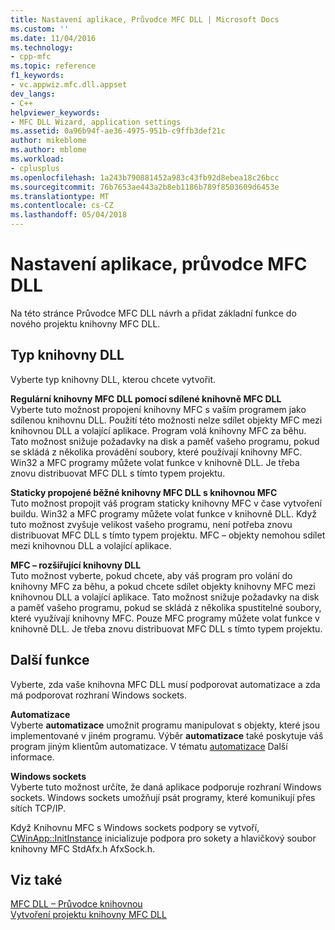 ```yaml
---
title: Nastavení aplikace, Průvodce MFC DLL | Microsoft Docs
ms.custom: ''
ms.date: 11/04/2016
ms.technology:
- cpp-mfc
ms.topic: reference
f1_keywords:
- vc.appwiz.mfc.dll.appset
dev_langs:
- C++
helpviewer_keywords:
- MFC DLL Wizard, application settings
ms.assetid: 0a96b94f-ae36-4975-951b-c9ffb3def21c
author: mikeblome
ms.author: mblome
ms.workload:
- cplusplus
ms.openlocfilehash: 1a243b790881452a983c43fb92d8ebea18c26bcc
ms.sourcegitcommit: 76b7653ae443a2b8eb1186b789f8503609d6453e
ms.translationtype: MT
ms.contentlocale: cs-CZ
ms.lasthandoff: 05/04/2018
---
```

# <a name="application-settings-mfc-dll-wizard"></a>Nastavení aplikace, průvodce MFC DLL
Na této stránce Průvodce MFC DLL návrh a přidat základní funkce do nového projektu knihovny MFC DLL.  
  
## <a name="dll-type"></a>Typ knihovny DLL  
 Vyberte typ knihovny DLL, kterou chcete vytvořit.  
  
 **Regulární knihovny MFC DLL pomocí sdílené knihovně MFC DLL**  
 Vyberte tuto možnost propojení knihovny MFC s vaším programem jako sdílenou knihovnu DLL. Použití této možnosti nelze sdílet objekty MFC mezi knihovnou DLL a volající aplikace. Program volá knihovny MFC za běhu. Tato možnost snižuje požadavky na disk a paměť vašeho programu, pokud se skládá z několika provádění soubory, které používají knihovny MFC. Win32 a MFC programy můžete volat funkce v knihovně DLL. Je třeba znovu distribuovat MFC DLL s tímto typem projektu.  
  
 **Staticky propojené běžné knihovny MFC DLL s knihovnou MFC**  
 Tuto možnost propojit váš program staticky knihovny MFC v čase vytvoření buildu. Win32 a MFC programy můžete volat funkce v knihovně DLL. Když tuto možnost zvyšuje velikost vašeho programu, není potřeba znovu distribuovat MFC DLL s tímto typem projektu. MFC – objekty nemohou sdílet mezi knihovnou DLL a volající aplikace.  
  
 **MFC – rozšiřující knihovny DLL**  
 Tuto možnost vyberte, pokud chcete, aby váš program pro volání do knihovny MFC za běhu, a pokud chcete sdílet objekty knihovny MFC mezi knihovnou DLL a volající aplikace. Tato možnost snižuje požadavky na disk a paměť vašeho programu, pokud se skládá z několika spustitelné soubory, které využívají knihovny MFC. Pouze MFC programy můžete volat funkce v knihovně DLL. Je třeba znovu distribuovat MFC DLL s tímto typem projektu.  
  
## <a name="additional-features"></a>Další funkce  
 Vyberte, zda vaše knihovna MFC DLL musí podporovat automatizace a zda má podporovat rozhraní Windows sockets.  
  
 **Automatizace**  
 Vyberte **automatizace** umožnit programu manipulovat s objekty, které jsou implementované v jiném programu. Výběr **automatizace** také poskytuje váš program jiným klientům automatizace. V tématu [automatizace](../../mfc/automation.md) Další informace.  
  
 **Windows sockets**  
 Vyberte tuto možnost určíte, že daná aplikace podporuje rozhraní Windows sockets. Windows sockets umožňují psát programy, které komunikují přes sítích TCP/IP.  
  
 Když Knihovnu MFC s Windows sockets podpory se vytvoří, [CWinApp::InitInstance](../../mfc/reference/cwinapp-class.md#initinstance) inicializuje podpora pro sokety a hlavičkový soubor knihovny MFC StdAfx.h AfxSock.h.  
  
## <a name="see-also"></a>Viz také  
 [MFC DLL – Průvodce knihovnou](../../mfc/reference/mfc-dll-wizard.md)   
 [Vytvoření projektu knihovny MFC DLL](../../mfc/reference/creating-an-mfc-dll-project.md)

